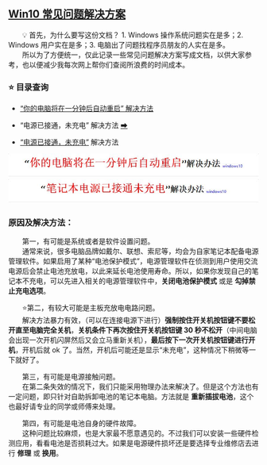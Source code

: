 ## [Win10 常见问题解决方案](#title)

&emsp;&emsp;💡 首先，为什么要写这份文档？ 1. Windows 操作系统问题实在是多；2. Windows 用户实在是多；3. 电脑出了问题找程序员朋友的人实在是多。<br>&emsp;&emsp;所以为了方便统一，仅此记录一些常见问题解决方案写成文档，以供大家参考，也以便减少我每次网上帮你们查阅所浪费的时间成本。

### ⭐ 目录查询

+ [“你的电脑将在一分钟后自动重启” 解决方法](#Q1)

+ “电源已接通，未充电” 解决方法 [➡](#Q2)

+ [“电源已接通，未充电”](#Q2) 解决方法

<div align="center">
    <a name="Q1"><img src="pics/title1.jpg" width=600></a>
</div>


<div align="center">
    <a name="Q2"><img src="pics/title2.jpg" width=600></a>
</div>

### 原因及解决方法：

&emsp;&emsp;第一，有可能是系统或者是软件设置问题。<br>&emsp;&emsp;通常来说，很多电脑品牌如戴尔、联想、索尼等，均会为自家笔记本配备电源管理软件。如果启用了某种“电池保护模式”，电源管理软件在侦测到用户使用交流电源后会禁止电池充放电，以此来延长电池使用寿命。所以，如果你发现自己的笔记本不充电，可以先进入相关的电源管理软件中，**关闭电池保护模式** 或是 **勾掉禁止充电选项**。

&emsp;&emsp;⭐第二，有较大可能是主板充放电电路问题。<br>&emsp;&emsp;解决方法暴力有效，（可以在连接电源下进行）**强制按住开关机按钮键不要松开直至电脑完全关机**，**关机条件下再次按住开关机按钮键 30 秒不松开**（中间电脑会出现一次开机闪屏然后又会立马重新关机），**最后按下一次开关机按钮键进行开机**，开机后就 ok 了。当然，开机后可能还是显示“未充电”，这种情况下稍微等一下就好了。

&emsp;&emsp;第三，有可能是电源接触问题。<br>&emsp;&emsp;在第二条失效的情况下，我们只能采用物理办法来解决了。但是这个方法也有一定问题，即只针对自助拆卸电池的笔记本电脑。方法就是 **重新插拔电池**，这个也最好请专业的同学或师傅来处理。

&emsp;&emsp;第四，有可能是电池自身的硬件故障。<br>&emsp;&emsp;这种问题比较麻烦，也是大家最不愿意遇见的。不过我们可以安装一些硬件检测应用，看看电池是否损耗过大。如果是电源硬件损坏还是要选择专业维修店去进行 **修理** 或 **换用**。